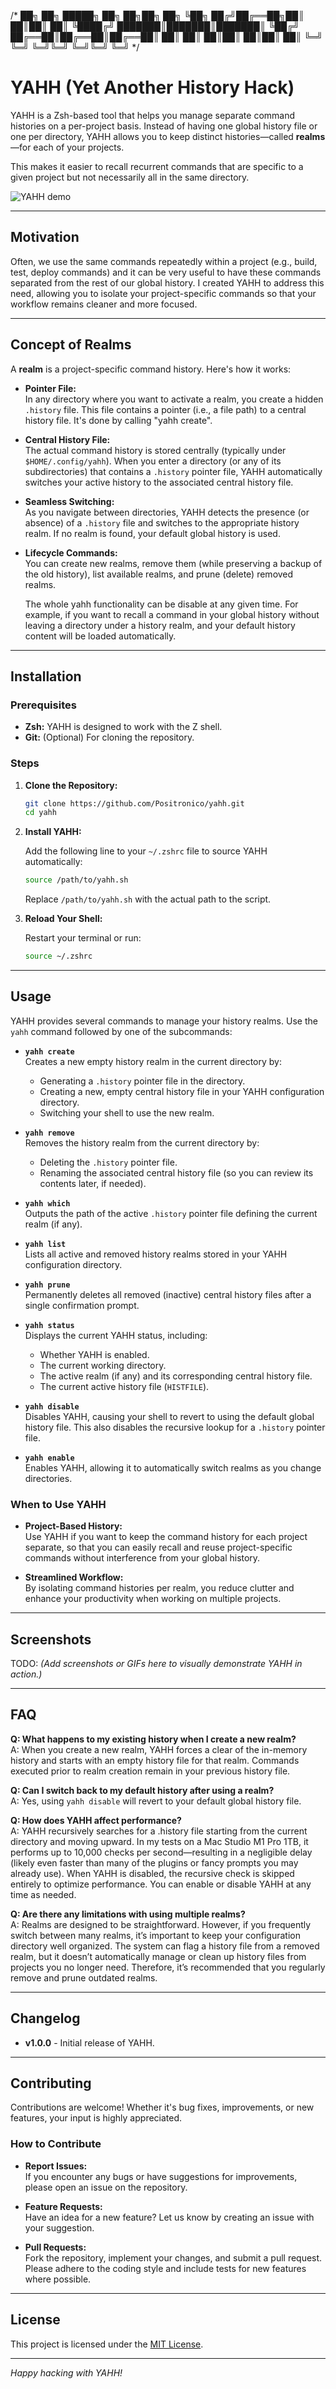 /*
██╗   ██╗ █████╗ ██╗  ██╗██╗  ██╗
╚██╗ ██╔╝██╔══██╗██║  ██║██║  ██║
 ╚████╔╝ ███████║███████║███████║
  ╚██╔╝  ██╔══██║██╔══██║██╔══██║
   ██║   ██║  ██║██║  ██║██║  ██║
   ╚═╝   ╚═╝  ╚═╝╚═╝  ╚═╝╚═╝  ╚═╝
*/
# YAHH (Yet Another History Hack)

YAHH is a Zsh-based tool that helps you manage separate command histories on a per-project basis. Instead of having one global history file or one per directory, YAHH allows you to keep distinct histories—called **realms**—for each of your projects.

This makes it easier to recall recurrent commands that are specific to a given project but not necessarily all in the same directory.

![YAHH demo](demo.gif)

---

## Motivation

Often, we use the same commands repeatedly within a project (e.g., build, test, deploy commands) and it can be very useful to have these commands separated from the rest of our global history. I created YAHH to address this need, allowing you to isolate your project-specific commands so that your workflow remains cleaner and more focused.

---

## Concept of Realms

A **realm** is a project-specific command history. Here's how it works:

- **Pointer File:**  
  In any directory where you want to activate a realm, you create a hidden `.history` file. This file contains a pointer (i.e., a file path) to a central history file. It's done by calling "yahh create".

- **Central History File:**  
  The actual command history is stored centrally (typically under `$HOME/.config/yahh`). When you enter a directory (or any of its subdirectories) that contains a `.history` pointer file, YAHH automatically switches your active history to the associated central history file.

- **Seamless Switching:**  
  As you navigate between directories, YAHH detects the presence (or absence) of a `.history` file and switches to the appropriate history realm. If no realm is found, your default global history is used.

- **Lifecycle Commands:**  
  You can create new realms, remove them (while preserving a backup of the old history), list available realms, and prune (delete) removed realms.

  The whole yahh functionality can be disable at any given time. For example, if you want to recall a command in your global history without leaving a directory under a history realm, and your default history content will be loaded automatically.

---

## Installation

### Prerequisites

- **Zsh:** YAHH is designed to work with the Z shell.
- **Git:** (Optional) For cloning the repository.

### Steps

1. **Clone the Repository:**

   ```bash
   git clone https://github.com/Positronico/yahh.git
   cd yahh
   ```

2. **Install YAHH:**

   Add the following line to your `~/.zshrc` file to source YAHH automatically:

   ```zsh
   source /path/to/yahh.sh
   ```

   Replace `/path/to/yahh.sh` with the actual path to the script.

3. **Reload Your Shell:**

   Restart your terminal or run:

   ```bash
   source ~/.zshrc
   ```

---

## Usage

YAHH provides several commands to manage your history realms. Use the `yahh` command followed by one of the subcommands:

- **`yahh create`**  
  Creates a new empty history realm in the current directory by:
  - Generating a `.history` pointer file in the directory.
  - Creating a new, empty central history file in your YAHH configuration directory.
  - Switching your shell to use the new realm.

- **`yahh remove`**  
  Removes the history realm from the current directory by:
  - Deleting the `.history` pointer file.
  - Renaming the associated central history file (so you can review its contents later, if needed).

- **`yahh which`**  
  Outputs the path of the active `.history` pointer file defining the current realm (if any).

- **`yahh list`**  
  Lists all active and removed history realms stored in your YAHH configuration directory.

- **`yahh prune`**  
  Permanently deletes all removed (inactive) central history files after a single confirmation prompt.

- **`yahh status`**  
  Displays the current YAHH status, including:
  - Whether YAHH is enabled.
  - The current working directory.
  - The active realm (if any) and its corresponding central history file.
  - The current active history file (`HISTFILE`).

- **`yahh disable`**  
  Disables YAHH, causing your shell to revert to using the default global history file. This also disables the recursive lookup for a `.history` pointer file.

- **`yahh enable`**  
  Enables YAHH, allowing it to automatically switch realms as you change directories.

### When to Use YAHH

- **Project-Based History:**  
  Use YAHH if you want to keep the command history for each project separate, so that you can easily recall and reuse project-specific commands without interference from your global history.

- **Streamlined Workflow:**  
  By isolating command histories per realm, you reduce clutter and enhance your productivity when working on multiple projects.

---

## Screenshots

TODO: *(Add screenshots or GIFs here to visually demonstrate YAHH in action.)*

---

## FAQ

**Q: What happens to my existing history when I create a new realm?**  
A: When you create a new realm, YAHH forces a clear of the in-memory history and starts with an empty history file for that realm. Commands executed prior to realm creation remain in your previous history file.

**Q: Can I switch back to my default history after using a realm?**  
A: Yes, using `yahh disable` will revert to your default global history file.

**Q: How does YAHH affect performance?**  
A: YAHH recursively searches for a .history file starting from the current directory and moving upward. In my tests on a Mac Studio M1 Pro 1TB, it performs up to 10,000 checks per second—resulting in a negligible delay (likely even faster than many of the plugins or fancy prompts you may already use). When YAHH is disabled, the recursive check is skipped entirely to optimize performance. You can enable or disable YAHH at any time as needed.

**Q: Are there any limitations with using multiple realms?**  
A: Realms are designed to be straightforward. However, if you frequently switch between many realms, it’s important to keep your configuration directory well organized. The system can flag a history file from a removed realm, but it doesn’t automatically manage or clean up history files from projects you no longer need. Therefore, it’s recommended that you regularly remove and prune outdated realms.

---

## Changelog

- **v1.0.0** - Initial release of YAHH.

---

## Contributing

Contributions are welcome! Whether it's bug fixes, improvements, or new features, your input is highly appreciated.

### How to Contribute

- **Report Issues:**  
  If you encounter any bugs or have suggestions for improvements, please open an issue on the repository.

- **Feature Requests:**  
  Have an idea for a new feature? Let us know by creating an issue with your suggestion.

- **Pull Requests:**  
  Fork the repository, implement your changes, and submit a pull request. Please adhere to the coding style and include tests for new features where possible.

---

## License

This project is licensed under the [MIT License](LICENSE).

---

*Happy hacking with YAHH!*
